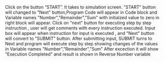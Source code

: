 Click on the button “START”. It takes to simulation screen.
"START" button will changed to "Next" button,Program Code will appear in Code block and Variable names "Number","Remainder","Sum" with initialzed value to zero in right block will appear.
Click on "next" button for executing step by step instruction , user will get comments with every instruction executed.
Input box will appear when instruction for input is executed , and "Next" button will convert to "SUBMIT" button.
After submitting input, SUBMIT turns to Next and program will execute step by step showing changes of the values in Variable names "Number","Remainder","Sum"
After excection it will show "Execution Completed" and result is shown in Reverse Number variable
